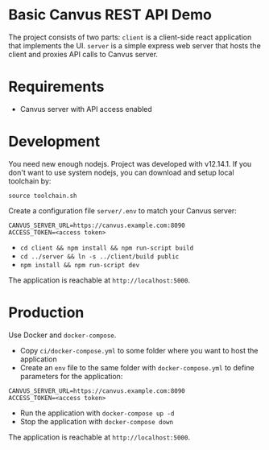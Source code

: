 # Basic Canvus REST API Demo

The project consists of two parts: `client` is a client-side react application
that implements the UI. `server` is a simple express web server that hosts the
client and proxies API calls to Canvus server.

# Requirements

* Canvus server with API access enabled

# Development

You need new enough nodejs. Project was developed with v12.14.1. If you don't
want to use system nodejs, you can download and setup local toolchain by:

`source toolchain.sh`

Create a configuration file `server/.env` to match your Canvus server:

```
CANVUS_SERVER_URL=https://canvus.example.com:8090
ACCESS_TOKEN=<access token>
```

* `cd client && npm install && npm run-script build`
* `cd ../server && ln -s ../client/build public`
* `npm install && npm run-script dev`

The application is reachable at `http://localhost:5000`.

# Production

Use Docker and `docker-compose`.

* Copy `ci/docker-compose.yml` to some folder where you want to host the
  application
* Create an `env` file to the same folder with `docker-compose.yml` to define
  parameters for the application:

```
CANVUS_SERVER_URL=https://canvus.example.com:8090
ACCESS_TOKEN=<access token>
```

* Run the application with `docker-compose up -d`
* Stop the application with `docker-compose down`

The application is reachable at `http://localhost:5000`.
